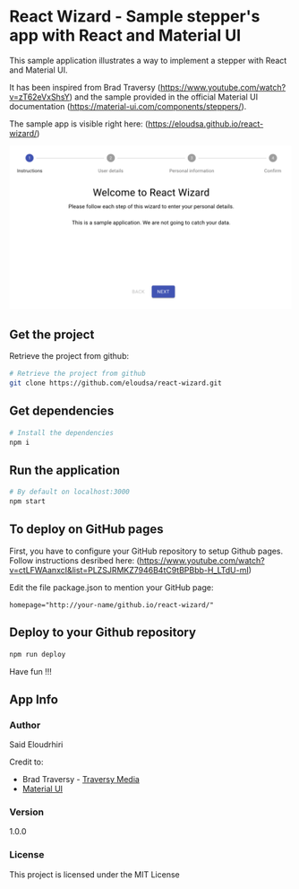 # React Wizard - Sample stepper's app with React and Material UI

This sample application illustrates a way to implement a stepper with React and Material UI.

It has been inspired from Brad Traversy (https://www.youtube.com/watch?v=zT62eVxShsY) and the sample provided in the official Material UI documentation (https://material-ui.com/components/steppers/).

The sample app is visible right here: (https://eloudsa.github.io/react-wizard/)

![Main screen](./doc/screenshot.png)

## Get the project

Retrieve the project from github:

```bash
# Retrieve the project from github
git clone https://github.com/eloudsa/react-wizard.git
```

## Get dependencies

```bash
# Install the dependencies
npm i
```

## Run the application

```bash
# By default on localhost:3000
npm start
```

## To deploy on GitHub pages

First, you have to configure your GitHub repository to setup Github pages.
Follow instructions desribed here: (https://www.youtube.com/watch?v=ctLFWAanxcI&list=PLZSJRMKZ7946B4tC9tBPBbb-H_LTdU-mI)

Edit the file package.json to mention your GitHub page:

```
homepage="http://your-name/github.io/react-wizard/"
```

## Deploy to your Github repository

```bash
npm run deploy
```

Have fun !!!

## App Info

### Author

Said Eloudrhiri

Credit to:

- Brad Traversy - [Traversy Media](http://www.traversymedia.com)
- [Material UI](https://material-ui.com/)

### Version

1.0.0

### License

This project is licensed under the MIT License
